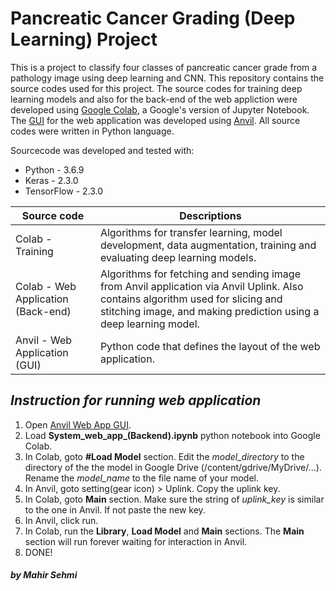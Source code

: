 # Pancreatic Cancer Grading (Deep Learning) Project


This is a project to classify four classes of pancreatic cancer grade from a pathology image using deep learning and CNN. This repository contains the source codes used for this project. The source codes for training deep learning models and also for the back-end of the web appliction were developed using [Google Colab], a Google's version of Jupyter Notebook. The [GUI] for the web application was developed using [Anvil]. All source codes were written in Python language.

Sourcecode was developed and tested with: 
- Python - 3.6.9
- Keras - 2.3.0
- TensorFlow - 2.3.0

| Source code | Descriptions|
| ------ | ------ |
| Colab - Training | Algorithms for transfer learning, model development, data augmentation, training and evaluating deep learning models.|
| Colab - Web Application (Back-end) | Algorithms for fetching and sending image from Anvil application via Anvil Uplink. Also contains algorithm used for slicing and stitching image, and making prediction using a deep learning model.  |
| Anvil - Web Application (GUI)| Python code that defines the layout of the web application. |




## _Instruction for running web application_
1. Open [Anvil Web App GUI].
2. Load **System_web_app_(Backend).ipynb** python notebook into Google Colab.
3. In Colab, goto __#Load Model__ section. Edit the _model_directory_ to the directory of the the model in Google Drive (/content/gdrive/MyDrive/...). Rename the _model_name_ to the file name of your model.
4. In Anvil, goto setting(gear icon) > Uplink. Copy the uplink key.
5. In Colab, goto __Main__ section. Make sure the string of _uplink_key_ is similar to the one in Anvil. If not paste the new key.
6. In Anvil, click run.
7. In Colab, run the __Library__, __Load Model__ and __Main__ sections. The __Main__ section will run forever waiting for interaction in Anvil.
8. DONE!

[Anvil]: https://anvil.works/build#clone:FBM5VHPXV3N7HNS4=RS2U5JK5G5K7UCQUGXPI46PD
[GUI]: https://anvil.works/build#clone:FBM5VHPXV3N7HNS4=RS2U5JK5G5K7UCQUGXPI46PD
[Anvil Web App GUI]: https://anvil.works/build#clone:FBM5VHPXV3N7HNS4=RS2U5JK5G5K7UCQUGXPI46PD
[Google Colab]: https://colab.research.google.com/

##### _by Mahir Sehmi_
